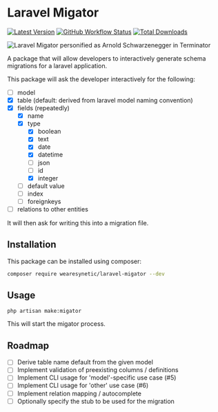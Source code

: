 # Laravel Migator
[![Latest Version](https://img.shields.io/github/release/syneticnl/migator.svg?style=flat-square)](https://github.com/syneticnl/migator/releases)
[![GitHub Workflow Status](https://github.com/syneticnl/migator/actions/workflows/phpunit.yml/badge.svg)](https://github.com/SyneticNL/MiGator/actions)
[![Total Downloads](https://img.shields.io/packagist/dt/syneticnl/migator.svg?style=flat-square)](https://packagist.org/packages/syneticnl/migator)

![Laravel Migator personified as Arnold Schwarzenegger in Terminator](https://scontent-ams2-1.xx.fbcdn.net/v/t39.30808-6/277566413_369133498558681_7312429908945278869_n.png?_nc_cat=108&ccb=1-7&_nc_sid=e3f864&_nc_ohc=-HGg91wVyroAX-j4LpE&_nc_ht=scontent-ams2-1.xx&oh=00_AT8284yIQkTdrmByJJ3xRyu3buR-RqVdeWmH0ZBcTzy8tw&oe=634A4458 "The Migator will be back!")

A package that will allow developers to interactively generate schema migrations for a laravel application.

This package will ask the developer interactively for the following:

- [ ] model
- [x] table (default: derived from laravel model naming convention)
- [x] fields (repeatedly)
    - [x] name 
    - [x] type
        - [x] boolean
        - [x] text
        - [x] date
        - [x] datetime
        - [ ] json
        - [ ] id
        - [x] integer
    - [ ] default value
    - [ ] index
    - [ ] foreignkeys
- [ ] relations to other entities

It will then ask for writing this into a migration file.

## Installation

This package can be installed using composer:

```bash
composer require wearesynetic/laravel-migator --dev
```

## Usage

`php artisan make:migator`

This will start the migator process.

## Roadmap

- [ ] Derive table name default from the given model
- [ ] Implement validation of preexisting columns / definitions
- [ ] Implement CLI usage for 'model'-specific use case (#5)
- [ ] Implement CLI usage for 'other' use case (#6)
- [ ] Implement relation mapping / autocomplete
- [ ] Optionally specify the stub to be used for the migration
